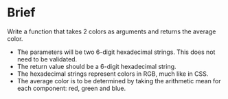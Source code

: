 # Brief

Write a function that takes 2 colors as arguments and returns the average color.
* The parameters will be two 6-digit hexadecimal strings. This does not need to be validated.
* The return value should be a 6-digit hexadecimal string.
* The hexadecimal strings represent colors in RGB, much like in CSS.
* The average color is to be determined by taking the arithmetic mean for each component: red, green and blue.